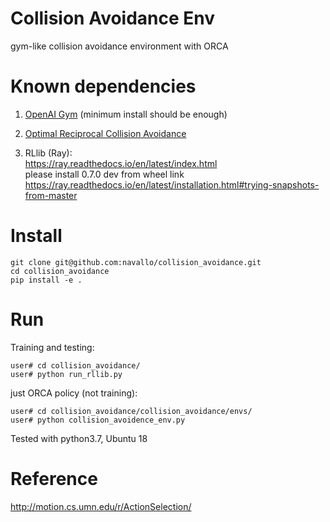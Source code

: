 # Collision Avoidance Env
gym-like collision avoidance environment with ORCA


# Known dependencies   

1. [OpenAI Gym](https://github.com/openai/gym) (minimum install should be enough)   
 
2. [Optimal Reciprocal Collision Avoidance](https://github.com/sybrenstuvel/Python-RVO2/)  

3. RLlib (Ray):   
https://ray.readthedocs.io/en/latest/index.html  
please install 0.7.0 dev from wheel link  
https://ray.readthedocs.io/en/latest/installation.html#trying-snapshots-from-master


# Install
```
git clone git@github.com:navallo/collision_avoidance.git
cd collision_avoidance
pip install -e .
```

# Run
Training and testing:
```
user# cd collision_avoidance/
user# python run_rllib.py
```

just ORCA policy (not training):   
```
user# cd collision_avoidance/collision_avoidance/envs/
user# python collision_avoidence_env.py
```
Tested with python3.7, Ubuntu 18

# Reference
http://motion.cs.umn.edu/r/ActionSelection/
